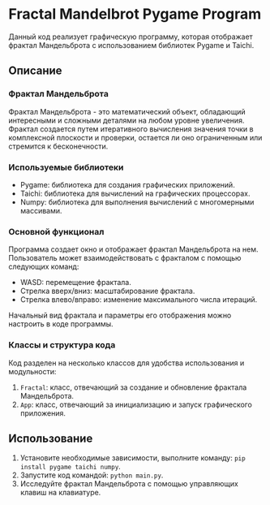 # Fractal Mandelbrot Pygame Program

Данный код реализует графическую программу, которая отображает фрактал Мандельброта с использованием библиотек Pygame и Taichi.

## Описание

### Фрактал Мандельброта

Фрактал Мандельброта - это математический объект, обладающий интересными и сложными деталями на любом уровне увеличения. Фрактал создается путем итеративного вычисления значения точки в комплексной плоскости и проверки, остается ли оно ограниченным или стремится к бесконечности.

### Используемые библиотеки

- Pygame: библиотека для создания графических приложений.
- Taichi: библиотека для вычислений на графических процессорах.
- Numpy: библиотека для выполнения вычислений с многомерными массивами.

### Основной функционал

Программа создает окно и отображает фрактал Мандельброта на нем. Пользователь может взаимодействовать с фракталом с помощью следующих команд:

- WASD: перемещение фрактала.
- Стрелка вверх/вниз: масштабирование фрактала.
- Стрелка влево/вправо: изменение максимального числа итераций.

Начальный вид фрактала и параметры его отображения можно настроить в коде программы.

### Классы и структура кода

Код разделен на несколько классов для удобства использования и модульности:

1. `Fractal`: класс, отвечающий за создание и обновление фрактала Мандельброта.
2. `App`: класс, отвечающий за инициализацию и запуск графического приложения.

## Использование

1. Установите необходимые зависимости, выполните команду: `pip install pygame taichi numpy`.
2. Запустите код командой: `python main.py`.
3. Исследуйте фрактал Мандельброта с помощью управляющих клавиш на клавиатуре.
